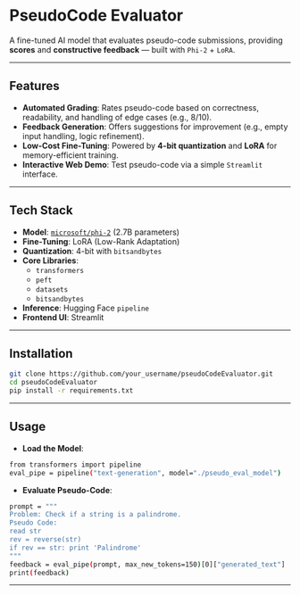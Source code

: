 # PseudoCode Evaluator

A fine-tuned AI model that evaluates pseudo-code submissions, providing **scores** and **constructive feedback** — built with `Phi-2` + `LoRA`.

---

## Features

- **Automated Grading**: Rates pseudo-code based on correctness, readability, and handling of edge cases (e.g., 8/10).
- **Feedback Generation**: Offers suggestions for improvement (e.g., empty input handling, logic refinement).
- **Low-Cost Fine-Tuning**: Powered by **4-bit quantization** and **LoRA** for memory-efficient training.
- **Interactive Web Demo**: Test pseudo-code via a simple `Streamlit` interface.

---

## Tech Stack

- **Model**: [`microsoft/phi-2`](https://huggingface.co/microsoft/phi-2) (2.7B parameters)
- **Fine-Tuning**: LoRA (Low-Rank Adaptation)
- **Quantization**: 4-bit with `bitsandbytes`
- **Core Libraries**:
  - `transformers`
  - `peft`
  - `datasets`
  - `bitsandbytes`
- **Inference**: Hugging Face `pipeline`
- **Frontend UI**: Streamlit

---

## Installation

```bash
git clone https://github.com/your_username/pseudoCodeEvaluator.git
cd pseudoCodeEvaluator
pip install -r requirements.txt

```
---

## Usage

- **Load the Model**:
```bash
from transformers import pipeline
eval_pipe = pipeline("text-generation", model="./pseudo_eval_model")

```
- **Evaluate Pseudo-Code**:
```bash
prompt = """
Problem: Check if a string is a palindrome.
Pseudo Code: 
read str
rev = reverse(str)
if rev == str: print 'Palindrome'
"""
feedback = eval_pipe(prompt, max_new_tokens=150)[0]["generated_text"]
print(feedback)

```

---
